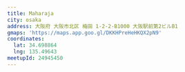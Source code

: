 ```yaml
---
title: Maharaja
city: osaka
address: 大阪府 大阪市北区 梅田 1-2-2-B1000 大阪駅前第2ビルB1
gmaps: 'https://maps.app.goo.gl/DKKHPreHeHKQX2pN9'
coordinates:
  lat: 34.698864
  lng: 135.49643
meetupId: 24945450
---
```


